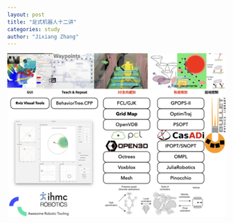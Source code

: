 ```yaml
---
layout: post
title: "足式机器人十二讲"
categories: study
author: "Jixiang Zhang"
---
```


![](images/../../images/hack.jpeg)